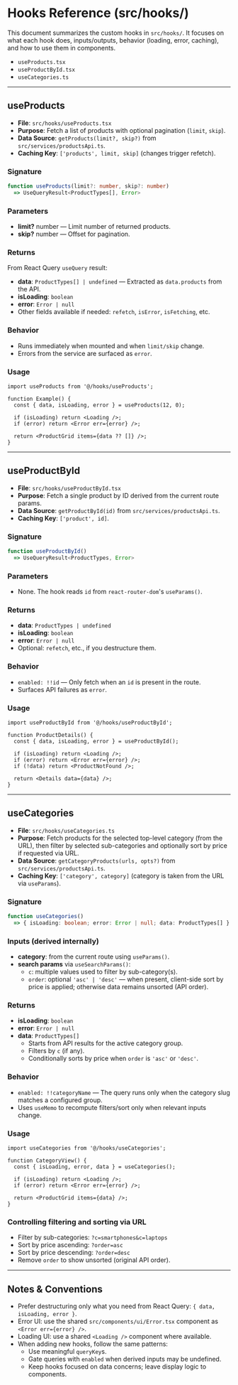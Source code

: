 # Hooks Reference (src/hooks/)

This document summarizes the custom hooks in `src/hooks/`. It focuses on what each hook does, inputs/outputs, behavior (loading, error, caching), and how to use them in components.

- `useProducts.tsx`
- `useProductById.tsx`
- `useCategories.ts`

---

## useProducts

- **File**: `src/hooks/useProducts.tsx`
- **Purpose**: Fetch a list of products with optional pagination (`limit`, `skip`).
- **Data Source**: `getProducts(limit?, skip?)` from `src/services/productsApi.ts`.
- **Caching Key**: `['products', limit, skip]` (changes trigger refetch).

### Signature
```ts
function useProducts(limit?: number, skip?: number)
  => UseQueryResult<ProductTypes[], Error>
```

### Parameters
- **limit?** number — Limit number of returned products.
- **skip?** number — Offset for pagination.

### Returns
From React Query `useQuery` result:
- **data**: `ProductTypes[] | undefined` — Extracted as `data.products` from the API.
- **isLoading**: `boolean`
- **error**: `Error | null`
- Other fields available if needed: `refetch`, `isError`, `isFetching`, etc.

### Behavior
- Runs immediately when mounted and when `limit/skip` change.
- Errors from the service are surfaced as `error`.

### Usage
```tsx
import useProducts from '@/hooks/useProducts';

function Example() {
  const { data, isLoading, error } = useProducts(12, 0);

  if (isLoading) return <Loading />;
  if (error) return <Error err={error} />;

  return <ProductGrid items={data ?? []} />;
}
```

---

## useProductById

- **File**: `src/hooks/useProductById.tsx`
- **Purpose**: Fetch a single product by ID derived from the current route params.
- **Data Source**: `getProductById(id)` from `src/services/productsApi.ts`.
- **Caching Key**: `['product', id]`.

### Signature
```ts
function useProductById()
  => UseQueryResult<ProductTypes, Error>
```

### Parameters
- None. The hook reads `id` from `react-router-dom`'s `useParams()`.

### Returns
- **data**: `ProductTypes | undefined`
- **isLoading**: `boolean`
- **error**: `Error | null`
- Optional: `refetch`, etc., if you destructure them.

### Behavior
- `enabled: !!id` — Only fetch when an `id` is present in the route.
- Surfaces API failures as `error`.

### Usage
```tsx
import useProductById from '@/hooks/useProductById';

function ProductDetails() {
  const { data, isLoading, error } = useProductById();

  if (isLoading) return <Loading />;
  if (error) return <Error err={error} />;
  if (!data) return <ProductNotFound />;

  return <Details data={data} />;
}
```

---

## useCategories

- **File**: `src/hooks/useCategories.ts`
- **Purpose**: Fetch products for the selected top-level category (from the URL), then filter by selected sub-categories and optionally sort by price if requested via URL.
- **Data Source**: `getCategoryProducts(urls, opts?)` from `src/services/productsApi.ts`.
- **Caching Key**: `['category', category]` (category is taken from the URL via `useParams`).

### Signature
```ts
function useCategories()
  => { isLoading: boolean; error: Error | null; data: ProductTypes[] }
```

### Inputs (derived internally)
- **category**: from the current route using `useParams()`.
- **search params** via `useSearchParams()`:
  - `c`: multiple values used to filter by sub-category(s).
  - `order`: optional `'asc' | 'desc'` — when present, client-side sort by price is applied; otherwise data remains unsorted (API order).

### Returns
- **isLoading**: `boolean`
- **error**: `Error | null`
- **data**: `ProductTypes[]`
  - Starts from API results for the active category group.
  - Filters by `c` (if any).
  - Conditionally sorts by price when `order` is `'asc'` or `'desc'`.

### Behavior
- `enabled: !!categoryName` — The query runs only when the category slug matches a configured group.
- Uses `useMemo` to recompute filters/sort only when relevant inputs change.

### Usage
```tsx
import useCategories from '@/hooks/useCategories';

function CategoryView() {
  const { isLoading, error, data } = useCategories();

  if (isLoading) return <Loading />;
  if (error) return <Error err={error} />;

  return <ProductGrid items={data} />;
}
```

### Controlling filtering and sorting via URL
- Filter by sub-categories: `?c=smartphones&c=laptops`
- Sort by price ascending: `?order=asc`
- Sort by price descending: `?order=desc`
- Remove `order` to show unsorted (original API order).

---

## Notes & Conventions
- Prefer destructuring only what you need from React Query: `{ data, isLoading, error }`.
- Error UI: use the shared `src/components/ui/Error.tsx` component as `<Error err={error} />`.
- Loading UI: use a shared `<Loading />` component where available.
- When adding new hooks, follow the same patterns:
  - Use meaningful `queryKey`s.
  - Gate queries with `enabled` when derived inputs may be undefined.
  - Keep hooks focused on data concerns; leave display logic to components.
